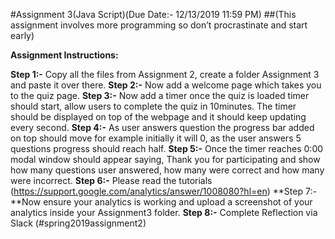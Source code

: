#Assignment 3(Java Script)(Due Date:- 12/13/2019 11:59 PM)
##(This assignment involves more programming so don’t procrastinate and start early)

**Assignment Instructions:**

**Step 1:-** Copy all the files from Assignment 2, create a folder Assignment 3 and paste it over there.
**Step 2:-** Now add a welcome page which takes you to the quiz page.
**Step 3:-** Now add a timer once the quiz is loaded timer should start, allow users to complete the quiz in 10minutes. The timer should be displayed on top of the webpage and it should keep updating every second.
**Step 4:-** As user answers question the progress bar added on top should move for example initially it will 0, as the user answers 5 questions progress should reach half.
**Step 5:-** Once the timer reaches 0:00 modal window should appear saying, Thank you for participating and show how many questions user answered, how many were correct and how many were incorrect.
**Step 6:-**	Please read the tutorials (https://support.google.com/analytics/answer/1008080?hl=en)
**Step 7:-**Now ensure your analytics is working and upload a screenshot of your analytics inside your Assignment3 folder.
**Step 8:-** Complete Reflection via Slack (#spring2019assignment2)


